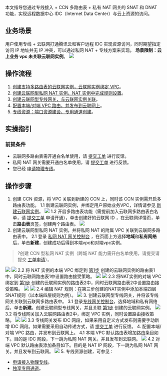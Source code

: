 本文指导您通过专线接入 + CCN 多路由表 + 私有 NAT 网关的 SNAT 和 DNAT 功能，实现远程数据中心 IDC（Internet Data Center）与云上资源的访问。

## 业务场景
用户使用专线 + 云联网打通腾讯云和客户远程 IDC 实现资源访问，同时期望指定访问 IP 地址并无 IP 冲突，可以通过私网 NAT + 专线方案来实现。
**场景限制：云上业务 vpc 未关联云联网实例**。
![](https://qcloudimg.tencent-cloud.cn/raw/d656aae3f47cfe86baea39f22f43ff10.png)

## 操作流程
1. [创建支持多路由表的云联网实例，云联网实例绑定 VPC](#step1)。
2. [创建云联网型私网 NAT 实例，NAT 实例中完成规则设置](#step2)。
3. [创建云联网型专线网关，与云联网实例关联](#step3)。
4. [配置本端/对端 VPC 路由，并发布到云联网上](#step4)。
5. [专线资源：端口资源建设、专用通道创建](#step5)。

## 实操指引
### 前提条件
- 云联网多路由表需开通白名单使用，请 [提交工单](https://console.cloud.tencent.com/workorder/category) 进行反馈。
- 私网 NAT 网关需要开通白名单使用，请 [提交工单](https://console.cloud.tencent.com/workorder/category) 进行反馈。
- 您已经 [申请物理专线](https://cloud.tencent.com/document/product/216/48586)。

## 操作步骤
1. [](id:step1)创建 CCN 资源，将 VPC 关联到新建的 CCN 上，同时该 CCN 实例需开启多路由表功能。
1.1 新建云联网实例，并绑定用户原始业务VPC，详情请参见 [新建云联网实例](https://cloud.tencent.com/document/product/877/18752)。
![](https://qcloudimg.tencent-cloud.cn/raw/954245107aa863a6cd5911d476ecb9df.png)
1.2 开启多路由表功能（需提前加入云联网多路由表白名单，请 [提交工单](https://console.cloud.tencent.com/workorder/category) 申请开通），单击创建好的云联网 ID ，在云联网详情页，单击**路由表**页签，创建两个路由表。
![](https://qcloudimg.tencent-cloud.cn/raw/f594f54fa368c95dd78c106377794963.png)
2. [](id:step2)创建云联网型私网 NAT 实例，并将私网 NAT 的附属 VPC 关联到云联网多路由表中。
2.1 登录 [私网 NAT 网关控制台](https://console.cloud.tencent.com/vpc/intranat?rid=1) ，在页面上方选择**地域**和**私有网络**后，单击**新建**，创建成功后得到本端vpc和对端vpc实例。
>?创建 CCN 型私网 NAT 实例（跨城 NAT 能力需开白名单使用，请提交请提交 [工单申请](https://console.cloud.tencent.com/workorder/category)）。
>
![](https://qcloudimg.tencent-cloud.cn/raw/005d0aae3c0a2b8705da78592d9cc756.png)
![](https://qcloudimg.tencent-cloud.cn/raw/e0d7e0ed36b0bd98bd851e365ced2b10.png)
2.2 将 NAT 实例的本端 VPC 绑定到 [第1步](#step1) 创建的云联网实例的路由表1中，同时云联网路由表1中设置路由接受策略。
![](https://qcloudimg.tencent-cloud.cn/raw/f11b4450fca8d4688c158a328135ba94.png)
![](https://qcloudimg.tencent-cloud.cn/raw/f28d7d75d397ef90cc517a2f7bd4c354.png)
2.3 将NAT实例的对端 VPC 绑定到 [第1步](#step1) 创建的云联网实例的路由表2中，同时云联网路由表2中设置路由接受策略。
![](https://qcloudimg.tencent-cloud.cn/raw/aee5e86c5aaa7411790b8dd9fae6b927.png)
![](https://qcloudimg.tencent-cloud.cn/raw/1170a7cacb9f43f47ee34b538e22627e.png)
2.4 编辑 NAT 规则：在第三步创建的NAT实例中添加本端四层SNAT规则（以本端四层规则为例）。
![](https://qcloudimg.tencent-cloud.cn/raw/b3ce400e5273d32b48c9f598964f3295.png)
3. [](id:step3)创建云联网型专线网关，并将该专线网关关联到云联网多路由表中。
3.1 登录[专线网关控制台](https://console.cloud.tencent.com/vpc/dcgw?rid=1)，选择地域和私有网络后，单击**新建**。创建云联网型专线网关，并且关联 [第1步](#step1) 创建的云联网实例。
![](https://qcloudimg.tencent-cloud.cn/raw/0e20170dd59d8f1e763cfab694542223.png)
3.2 将专线网关加入云联网路由表2中，绑定 VPC 实例，同时设置路由接收策略。
![](https://qcloudimg.tencent-cloud.cn/raw/063920cddc8bd96738a4d22c8bd1d589.png)
![](https://qcloudimg.tencent-cloud.cn/raw/8c9d7aa450b6e4756be540401200a791.png)
3.3 专线网关发布 IDC 网段，如果采用自定义方式发布则需要手动新增 IDC 网段。如果需要采用自动传递方式，请 [提交工单](https://console.cloud.tencent.com/workorder/category) 进行反馈。
4. [](id:step4)配置本端/对端 VPC 路由，并发布到云联网上。
4.1 本端 VPC 默认路由表增加路由条目如下。目的是 IDC 网段，下一跳为私网 NAT 网关。并且发布到云联网。
![](https://qcloudimg.tencent-cloud.cn/raw/abe3b31eae900b8034beb103b9091b4b.png)
4.2 对端 VPC 默认路由表添加条目如下。目的是 NAT IP 网段，下一跳为私网 NAT 网关。并且发布到云联网。
![](https://qcloudimg.tencent-cloud.cn/raw/0d3576689af1453d360f5cac542c1c07.png)
5. [](id:step5)专线资源创建，可参见：
- [申请接入物理专线](https://cloud.tencent.com/document/product/216/48586)。
- [独享专用通道](https://cloud.tencent.com/document/product/216/74769)。

